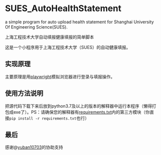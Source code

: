 # SUES_AutoHealthStatement
a simple program for auto upload health statement for Shanghai University Of Engineering Science(SUES).

上海工程技术大学自动填报健康填报的简单脚本

这是一个小程序用于上海工程技术大学（SUES）的自动健康填报。

## 实现原理
主要原理是用[playwright](https://github.com/microsoft/playwright)模拟浏览器进行登录与填报操作。

## 使用方法说明
把源代码下载下来后放到python3.7及以上的版本的解释器中运行本程序（懒得打包成exe了）。PS：请确保您的解释器有[requirements.txt](./requirements.txt)内的第三方模块（你直接```pip install -r requirements.txt```也行）

## 最后
感谢@[yuban10703](https://github.com/yuban10703)的协助支持
